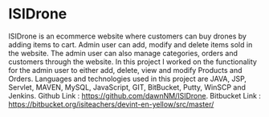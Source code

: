 # ISIDrone
ISIDrone is an ecommerce website where customers can buy drones by adding items to cart. Admin user can add, modify and delete items sold in the website. The admin user can also manage categories, orders and customers through the website. In this project I worked on the functionality for the admin user to either add, delete, view and modify Products and Orders. Languages and technologies used in this project are JAVA, JSP, Servlet, MAVEN, MySQL, JavaScript, GIT, BitBucket, Putty, WinSCP and Jenkins. Github Link : https://github.com/dawnNM/ISIDrone. Bitbucket Link : https://bitbucket.org/isiteachers/devint-en-yellow/src/master/
